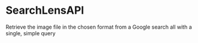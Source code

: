 # SearchLensAPI
Retrieve the image file in the chosen format from a Google search all with a single, simple query
